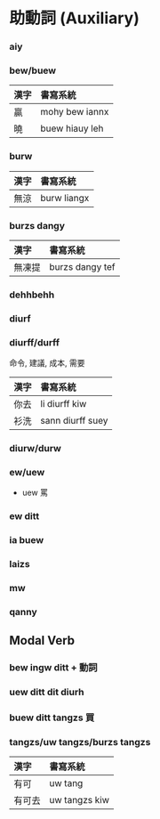 # 助動詞 (Auxiliary)

### aiy

### bew/buew

| 漢字 | 書寫系統 |
| :--- | :--- |
| 贏 | mohy bew iannx |
| 曉 | buew hiauy leh |

### burw

| 漢字 | 書寫系統 |
| :--- | :--- |
| 無涼 | burw liangx |

### burzs dangy

| 漢字 | 書寫系統 |
| :--- | :--- |
| 無凍提 | burzs dangy tef |

### dehhbehh

### diurf

### diurff/durff

命令, 建議, 成本, 需要

| 漢字 | 書寫系統 |
| :--- | :--- |
| 你去 | li diurff kiw |
| 衫洗 | sann diurff suey |

### diurw/durw

### ew/uew

* uew 罵

### ew ditt

### ia buew

### laizs

### mw

### qanny

## Modal Verb

### bew ingw ditt + 動詞

### uew ditt dit diurh

### buew ditt tangzs 買

### tangzs/uw tangzs/burzs tangzs

| 漢字 | 書寫系統 |
| :--- | :--- |
| 有可 | uw tang |
| 有可去 | uw tangzs kiw |
